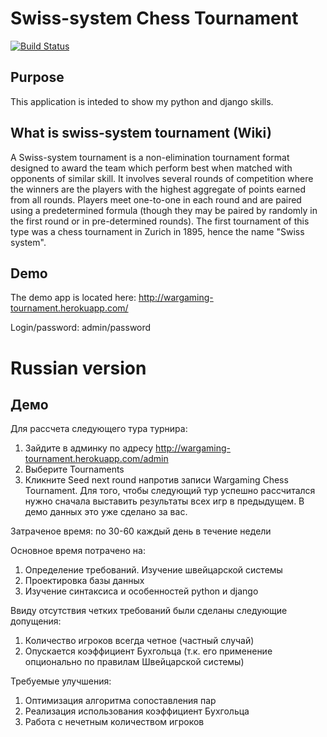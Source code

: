 Swiss-system Chess Tournament
=============================
[![Build Status](https://travis-ci.org/vood/chess-tournament.png?branch=master)](https://travis-ci.org/vood/chess-tournament)

Purpose
-------
This application is inteded to show my python and django skills.

What is swiss-system tournament (Wiki)
--------------------------------------
A Swiss-system tournament is a non-elimination tournament format designed to award the team which perform best when matched with opponents of similar skill.
It involves several rounds of competition where the winners are the players with the highest aggregate of points earned from all rounds.
Players meet one-to-one in each round and are paired using a predetermined formula (though they may be paired by randomly in the first round or in pre-determined rounds). The first tournament of this type was a chess tournament in Zurich in 1895, hence the name "Swiss system".

Demo
----
The demo app is located here: http://wargaming-tournament.herokuapp.com/

Login/password: admin/password

Russian version
===============

Демо
----

Для рассчета следующего тура турнира:
  1. Зайдите в админку по адресу http://wargaming-tournament.herokuapp.com/admin
  2. Выберите Tournaments
  3. Кликните Seed next round напротив записи Wargaming Chess Tournament. Для того, чтобы следующий тур успешно рассчитался нужно сначала выставить результаты всех игр в предыдущем. В демо данных это уже сделано за вас.

Затраченое время: по 30-60 каждый день в течение недели

Основное время потрачено на:
  1. Определение требований. Изучение швейцарской системы
  2. Проектировка базы данных
  3. Изучение синтаксиса и особенностей python и django

Ввиду отсутствия четких требований были сделаны следующие допущения:
  1. Количество игроков всегда четное (частный случай)
  2. Опускается коэффициент Бухгольца (т.к. его применение опционально по правилам Швейцарской системы)

Требуемые улучшения:
  1. Оптимизация алгоритма сопоставления пар
  2. Реализация использования коэффициент Бухгольца
  3. Работа с нечетным количеством игроков

